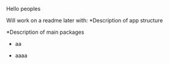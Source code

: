 Hello peoples

Will work on a readme later with:
*Description of app structure

*Description of main packages

* aa

* aaaa